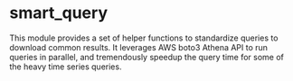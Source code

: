 smart_query
==================

This module provides a set of helper functions to standardize queries to download common results.
It leverages AWS boto3 Athena API to run queries in parallel, and tremendously speedup the query time for some of the
heavy time series queries.
